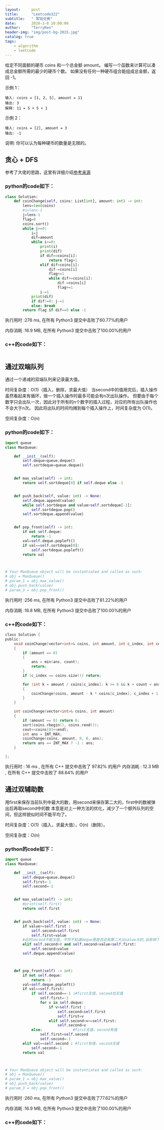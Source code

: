 ```yaml
---
layout:     post
title:      "Leetcode322"
subtitle:   " 零钱兑换"
date:       2020-3-8 10:00:00
author:     "TerryRen"
header-img: "img/post-bg-2015.jpg"
catalog: true
tags:
    - algorithm
    - leetcode
---
```

给定不同面额的硬币 coins 和一个总金额 amount。
编写一个函数来计算可以凑成总金额所需的最少的硬币个数。
如果没有任何一种硬币组合能组成总金额，返回 -1。





示例 1：
```
输入: coins = [1, 2, 5], amount = 11
输出: 3 
解释: 11 = 5 + 5 + 1

```
示例 2：
```
输入: coins = [2], amount = 3
输出: -1
```
说明:
你可以认为每种硬币的数量是无限的。




## 贪心 + DFS


参考了大佬的思路，这里有详细介绍[参考来源](https://leetcode-cn.com/problems/coin-change/solution/322-by-ikaruga/)


### python的code如下：


```python
class Solution:
    def coinChange(self, coins: List[int], amount: int) -> int:
        lens=len(coins)
        #i=lens-1
        j=lens-1
        flag=0
        coins.sort()     
        while j>=0:
            i=j
            dif=amount
            while i>=0: 
                print(i) 
                print(dif)        
                if dif==coins[i]:
                    return flag+1
                elif dif>coins[i]:
                    dif-=coins[i]
                    flag+=1
                    while dif>=coins[i]:
                        dif-=coins[i] 
                        flag+=1
                i-=1
            print(dif)
            if dif!=0: j-=1
            else: break 
        return flag if dif==0 else -1


```
执行用时 :276 ms, 在所有 Python3 提交中击败了60.77%的用户

内存消耗 :16.9 MB, 在所有 Python3 提交中击败了100.00%的用户

### c++的code如下：

```c

```
## 通过双端队列
通过一个递减的双端队列来记录最大值。

时间复杂度：O(1)（插入，删除，求最大值）
当second中的值用完后，插入操作虽然看起来有循环，做一个插入操作时最多可能会有n次出队操作。
但要由于每个数字只会出队一次，因此对于所有的n个数字的插入过程，对应的所有出队操作也不会大于n次。
因此将出队的时间均摊到每个插入操作上，时间复杂度为 O(1)。

空间复杂度：O(n)


### python的code如下：


```python
import queue
class MaxQueue:

    def __init__(self):
        self.deque=queue.deque()
        self.sortdeque=queue.deque()


    def max_value(self) -> int:
        return self.sortdeque[0] if self.deque else -1


    def push_back(self, value: int) -> None:
        self.deque.append(value)
        while self.sortdeque and value>self.sortdeque[-1]:
            self.sortdeque.pop()
        self.sortdeque.append(value)


    def pop_front(self) -> int:
        if not self.deque:
            return -1
        val=self.deque.popleft()
        if val==self.sortdeque[0]:
            self.sortdeque.popleft()
        return val



# Your MaxQueue object will be instantiated and called as such:
# obj = MaxQueue()
# param_1 = obj.max_value()
# obj.push_back(value)
# param_3 = obj.pop_front()
```
执行用时 :256 ms, 在所有 Python3 提交中击败了81.22%的用户

内存消耗 :16.8 MB, 在所有 Python3 提交中击败了100.00%的用户


### c++的code如下：

```c
class Solution {
public:
    void coinChange(vector<int>& coins, int amount, int c_index, int count, int& ans)
    {
        if (amount == 0)
        {
            ans = min(ans, count);
            return;
        }
        if (c_index == coins.size()) return;

        for (int k = amount / coins[c_index]; k >= 0 && k + count < ans; k--)
        {
            coinChange(coins, amount - k * coins[c_index], c_index + 1, count + k, ans);
        }
    }

    int coinChange(vector<int>& coins, int amount)
    {
        if (amount == 0) return 0;
        sort(coins.rbegin(), coins.rend());
        cout<<coins[0]<<endl;
        int ans = INT_MAX;
        coinChange(coins, amount, 0, 0, ans);
        return ans == INT_MAX ? -1 : ans;
    }

};
```
执行用时 :
16 ms
, 在所有 C++ 提交中击败了
97.82%
的用户
内存消耗 :
12.3 MB
, 在所有 C++ 提交中击败了
88.64%
的用户

## 通过双辅助数
用first来保存当前队列中最大的数，用second来保存第二大的，first中的数被弹出后再取second中的数
本意是对上一种方法的优化，减少了一个额外队列的空间，但这样貌似时间不能平均了。

时间复杂度：O(1)（插入，求最大值），O(n)（删除）。

空间复杂度：O(n)


### python的code如下：


```python
import queue
class MaxQueue:

    def __init__(self):
        self.deque=queue.deque()
        self.first=-1
        self.second=-1


    def max_value(self) -> int:
        #print(self.first)
        return self.first


    def push_back(self, value: int) -> None:
        if value>=self.first :
            self.second=self.first
            self.first=value
        #此时second不能无值，不然不知道deque里是否还有第二大比value大的,会影响下一次first的取值
        elif self.second>0 and self.second<value<self.first: 
            self.second=value
        self.deque.append(value)



    def pop_front(self) -> int:
        if not self.deque:
            return -1
        val=self.deque.popleft()
        if val==self.first:
            if self.second==-1 :#first无值，second也无值
                self.first=-1
                for v in self.deque:
                    if v>self.first :
                        self.second=self.first
                        self.first=v
                    elif self.second<v<=self.first:
                        self.second=v
            else:              #first无值，second有值
                self.first=self.second
                self.second=-1
        elif val==self.second : #first有值，second无值
            self.second=-1
        return val



# Your MaxQueue object will be instantiated and called as such:
# obj = MaxQueue()
# param_1 = obj.max_value()
# obj.push_back(value)
# param_3 = obj.pop_front()
```
执行用时 :260 ms, 在所有 Python3 提交中击败了77.62%的用户

内存消耗 :16.9 MB, 在所有 Python3 提交中击败了100.00%的用户


### c++的code如下：

```c

```
